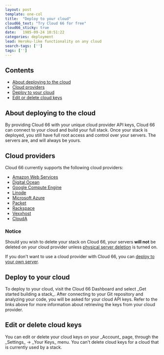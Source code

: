 ```yaml
---
layout: post
template: one-col
title:  "Deploy to your cloud"
cloud66_text: "Try Cloud 66 for free"
cloud66_sticky: true
date:   1985-09-24 10:51:22
categories: deployment
lead: Heroku-like functionality on any cloud
search-tags: ['']
tags: ['']
---
```


<h2>Contents</h2>
<ul class="page-toc">
    <li>
        <a href="#about">About deploying to the cloud</a>
    </li>
    <li>
        <a href="#cloud">Cloud providers</a>
    </li>
    <li>
        <a href="#deploy">Deploy to your cloud</a>
    </li>
    <li>
        <a href="#edit">Edit or delete cloud keys</a>
    </li>
</ul>

<h2 id="about">About deploying to the cloud</h2>
By providing Cloud 66 with your unique cloud provider API keys, Cloud 66 can connect to your cloud and build your full stack. Once your stack is deployed, you still have full root access and control over your servers. The servers are, and will always be yours.

<h2 id="cloud">Cloud providers</h2>
Cloud 66 currently supports the following cloud providers:

<ul class="list">
    <li><a href="/deployment/amazon-web-services-cloud">Amazon Web Services</a></li>   
    <li><a href="/deployment/digitalocean-cloud">Digital Ocean</a></li>
    <li><a href="/deployment/google-compute-engine-cloud">Google Compute Engine</a></li>
    <li><a href="/deployment/linode-cloud">Linode</a></li>
    <li><a href="/deployment/microsoft-azure-cloud">Microsoft Azure</a></li>
    <li><a href="/deployment/packet-cloud">Packet</a></li>
    <li><a href="/deployment/rackspace-cloud">Rackspace</a></li>
    <li><a href="/deployment/vexxhost-cloud">Vexxhost</a></li>    
    <li><a href="/deployment/cloud-a-cloud">CloudA</a></li>    
</ul>

<div class="notice notice-warning">
    <h3>Notice</h3>
    <p>Should you wish to delete your stack on Cloud 66, your servers <b>will not</b> be deleted on your cloud provider unless <a href="/managing-your-stack/server-deletion">physical server deletion</a> is turned on.</p>
</div>

If you don't want to use a cloud provider with Cloud 66, you can [deploy to your own server](/deployment/registered-servers).

<h2 id="deploy">Deploy to your cloud</h2>
To deploy to your cloud, visit the Cloud 66 Dashboard and select _Get started building a stack_. After connecting to your Git repository and analyzing your code, you will be asked for your cloud API keys. Refer to the links above for more information about retrieving the keys from your cloud provider.

<h2 id="edit">Edit or delete cloud keys</h2>
You can edit or delete your cloud keys on your _Account_ page, through the _Settings_ -> _Your Keys_ menu. You can't delete cloud keys for a cloud that is currently used by a stack.